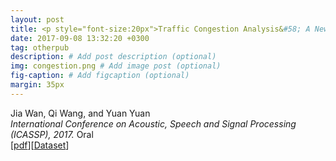 ```yaml
---
layout: post
title: <p style="font-size:20px">Traffic Congestion Analysis&#58; A New Perspective</p>
date: 2017-09-08 13:32:20 +0300
tag: otherpub
description: # Add post description (optional)
img: congestion.png # Add image post (optional)
fig-caption: # Add figcaption (optional)
margin: 35px
---
```


Jia Wan, Qi Wang, and Yuan Yuan  
<i>International Conference on Acoustic, Speech and Signal Processing (ICASSP), 2017.</i> Oral  
[[pdf](http://crabwq.github.io/pdf/2017%20Traffic%20Congestion%20Analysis%20A%20New%20Perspective.pdf)][[Dataset](https://mailnwpueducn-my.sharepoint.com/:u:/g/personal/songchunbiao_mail_nwpu_edu_cn/EfrC09bCYD5Otd9Qcd60SGIBwBivV4T4KVoVlJVJrx1rQg)]
